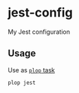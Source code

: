 # jest-config

My Jest configuration

## Usage

Use as [`plop` task](https://github.com/alextheartisan/tasks)

    plop jest
